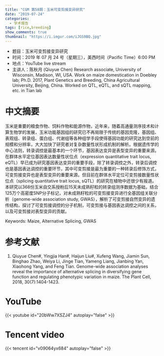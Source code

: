 ```yaml
---
title: "CGM 第58期：玉米可变剪接变异研究"
date: "2019-07-24"
categories:
  - 学术报告
tags: [rice,breeding]
show_comments: true
thumbnail: "https://i.imgur.com/iJGS9BQ.jpg"
---
```



- 题目：玉米可变剪接变异研究
- 时间：2019 年 07 月 24 号（星期三），美西时间（Pacific Time）6:00 PM
- 地点：YouTube live stream
- 主讲人：陈秋月 (Qiuyue Chen) Research associate, University of Wisconsin, Madison, WI, USA. Work on maize domestication in Doebley lab; Ph.D. 2017, Plant Genetics and Breeding, China Agricultural University, Beijing, China. Worked on QTL, eQTL, and sQTL mapping, etc. in Tian lab 

# 中文摘要



玉米是重要的粮食作物、饲料作物和能源作物，近年来，随着高通量测序技术和计算生物学的发展，玉米功能基因组的研究已不再局限于传统的基因克隆，基因组、表观组、转录组、蛋白组、代谢组等各种组学手段使得基因功能的研究达到空前的规模和分辨率，大大加快了研究者对复杂数量性状形成机制的解析。根据遗传学的中心法则，转录调控是最基本的一个环节，基因表达变异是表型变异的重要来源。在群体水平定位基因表达数量性状位点（expression quantitative trait locus, eQTL）早已成为研究基因表达变异的重要手段，除了转录调控之外，转录后调控也是基因表达调控的重要环节，其中可变剪接是最为重要的一种转录后修饰方式，可变剪接变异也是表型变异的重要来源。但目前在群体水平定位可变剪接数量性状位点（splicing quantitative trait locus, sQTL）的研究在植物中还很少有报道。本研究以368份玉米自交系授粉后15天未成熟籽粒的转录组测序数据为基础，结合125万个高密度SNP分子标记，对未成熟籽粒的可变剪接变异进行全基因组关联分析（genome-wide association study, GWAS），解析了可变剪接自然变异的遗传结构，探讨了可变剪接调控的分子机制，可变剪接与基因表达调控之间的关系，以及可变剪接对表型变异的贡献。

Keywords: Maize, Alternative Splicing, GWAS

# 参考文献
1. Qiuyue Chen#, Yingjia Han#, Haijun Liu#, Xufeng Wang, Jiamin Sun, Binghao Zhao, Weiya Li, Jinge Tian, Yameng Liang, Jianbing Yan, Xiaohong Yang, and Feng Tian. Genome-wide association analyses reveal the importance of alternative splicing in diversifying gene function and regulating phenotypic variation in maize. The Plant Cell, 2018, 30(7):1404-1423.

# YouTube

{{< youtube id="20bWw7XSZJ4" autoplay="false" >}}

# Tencent video

{{< tencent id="v09064yx684" autoplay="false" >}}
